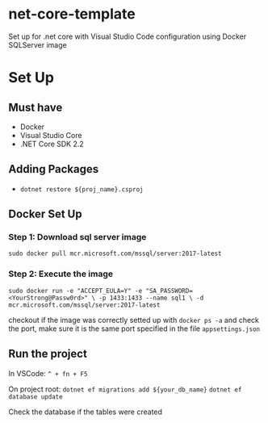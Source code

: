 # net-core-template
Set up for .net core with Visual Studio Code configuration using Docker SQLServer image

# Set Up

## Must have
- Docker
- Visual Studio Core
- .NET Core SDK 2.2

## Adding Packages
- `dotnet restore ${proj_name}.csproj`

## Docker Set Up

### Step 1: Download sql server image
`sudo docker pull mcr.microsoft.com/mssql/server:2017-latest`

### Step 2: Execute the image
`sudo docker run -e "ACCEPT_EULA=Y" -e "SA_PASSWORD=<YourStrong@Passw0rd>" \
   -p 1433:1433 --name sql1 \
   -d mcr.microsoft.com/mssql/server:2017-latest`

checkout if the image was correctly setted up with `docker ps -a` and check the port, make sure it is the same port specified in the file `appsettings.json`

## Run the project

In VSCode: `^ + fn + F5`

On project root: 
`dotnet ef migrations add ${your_db_name}`
`dotnet ef database update`

Check the database if the tables were created
